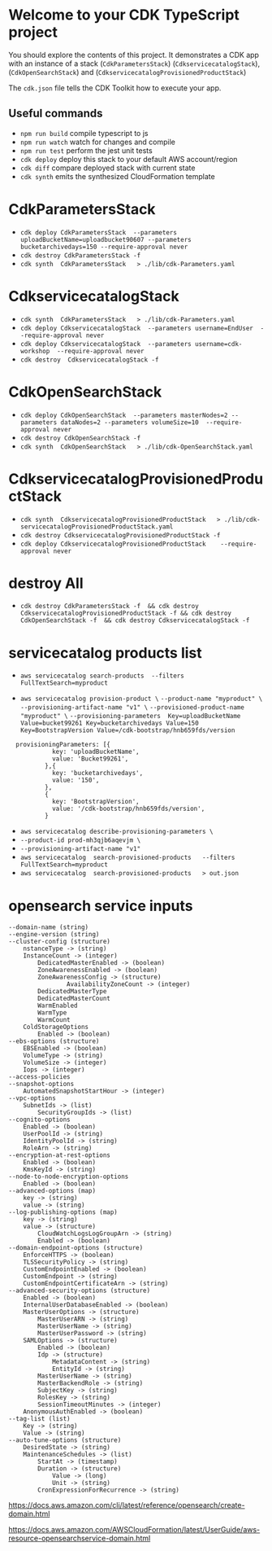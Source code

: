 # Welcome to your CDK TypeScript project

You should explore the contents of this project. It demonstrates a CDK app with an instance of a stack (`CdkParametersStack`)
(`CdkservicecatalogStack`), (`CdkOpenSearchStack`) and (`CdkservicecatalogProvisionedProductStack`)

The `cdk.json` file tells the CDK Toolkit how to execute your app.

## Useful commands

* `npm run build`   compile typescript to js
* `npm run watch`   watch for changes and compile
* `npm run test`    perform the jest unit tests
* `cdk deploy`      deploy this stack to your default AWS account/region
* `cdk diff`        compare deployed stack with current state
* `cdk synth`       emits the synthesized CloudFormation template

# CdkParametersStack
* `cdk deploy CdkParametersStack  --parameters uploadBucketName=uploadbucket90607 --parameters bucketarchivedays=150 --require-approval never`
* `cdk destroy CdkParametersStack -f` 
* `cdk synth  CdkParametersStack   > ./lib/cdk-Parameters.yaml`

# CdkservicecatalogStack
* `cdk synth  CdkParametersStack   > ./lib/cdk-Parameters.yaml`
* `cdk deploy CdkservicecatalogStack  --parameters username=EndUser  --require-approval never`
* `cdk deploy CdkservicecatalogStack  --parameters username=cdk-workshop  --require-approval never`
* `cdk destroy  CdkservicecatalogStack -f`  

# CdkOpenSearchStack
* `cdk deploy CdkOpenSearchStack  --parameters masterNodes=2 --parameters dataNodes=2 --parameters volumeSize=10  --require-approval never`
* `cdk destroy CdkOpenSearchStack -f` 
* `cdk synth  CdkOpenSearchStack   > ./lib/cdk-OpenSearchStack.yaml`

# CdkservicecatalogProvisionedProductStack
* `cdk synth  CdkservicecatalogProvisionedProductStack   > ./lib/cdk-servicecatalogProvisionedProductStack.yaml`
* `cdk destroy CdkservicecatalogProvisionedProductStack -f`
* `cdk deploy CdkservicecatalogProvisionedProductStack    --require-approval never`


# destroy All
* `cdk destroy CdkParametersStack -f  && cdk destroy CdkservicecatalogProvisionedProductStack -f && cdk destroy CdkOpenSearchStack -f  && cdk destroy CdkservicecatalogStack -f`  


# servicecatalog products list
* `aws servicecatalog search-products  --filters FullTextSearch=myproduct`

* `aws servicecatalog provision-product \`
    `--product-name "myproduct" \`
    `--provisioning-artifact-name "v1" \`
    `--provisioned-product-name "myproduct" \`
    `--provisioning-parameters  Key=uploadBucketName Value=bucket99261 Key=bucketarchivedays Value=150 Key=BootstrapVersion Value=/cdk-bootstrap/hnb659fds/version`

```
  provisioningParameters: [{
            key: 'uploadBucketName',
            value: 'Bucket99261',
          },{
            key: 'bucketarchivedays',
            value: '150',
          },
          {
            key: 'BootstrapVersion',
            value: '/cdk-bootstrap/hnb659fds/version',
          }
```


* `aws servicecatalog describe-provisioning-parameters \`
* `--product-id prod-mh3qjb6aqevjm \`
* `--provisioning-artifact-name "v1"`
* `aws servicecatalog  search-provisioned-products   --filters FullTextSearch=myproduct`
* `aws servicecatalog  search-provisioned-products   > out.json`   

# opensearch service inputs 
```
--domain-name (string)
--engine-version (string)
--cluster-config (structure)
	nstanceType -> (string)
	InstanceCount -> (integer)
        DedicatedMasterEnabled -> (boolean)
        ZoneAwarenessEnabled -> (boolean)
        ZoneAwarenessConfig -> (structure)
                AvailabilityZoneCount -> (integer)
        DedicatedMasterType
        DedicatedMasterCount
        WarmEnabled
        WarmType
      	WarmCount
	ColdStorageOptions
		Enabled -> (boolean)
--ebs-options (structure)
	EBSEnabled -> (boolean)
	VolumeType -> (string)
	VolumeSize -> (integer)
	Iops -> (integer)
--access-policies 
--snapshot-options
	AutomatedSnapshotStartHour -> (integer)
--vpc-options
	SubnetIds -> (list)
        SecurityGroupIds -> (list)
--cognito-options
	Enabled -> (boolean)
	UserPoolId -> (string)
	IdentityPoolId -> (string)
	RoleArn -> (string)
--encryption-at-rest-options
	Enabled -> (boolean)
	KmsKeyId -> (string)
--node-to-node-encryption-options 
	Enabled -> (boolean)
--advanced-options (map)
	key -> (string)
	value -> (string)
--log-publishing-options (map)
	key -> (string)
	value -> (structure)
		CloudWatchLogsLogGroupArn -> (string)
		Enabled -> (boolean)
--domain-endpoint-options (structure)
	EnforceHTTPS -> (boolean)
	TLSSecurityPolicy -> (string)
	CustomEndpointEnabled -> (boolean)
	CustomEndpoint -> (string)
	CustomEndpointCertificateArn -> (string)
--advanced-security-options (structure)
	Enabled -> (boolean)
	InternalUserDatabaseEnabled -> (boolean)
	MasterUserOptions -> (structure)
		MasterUserARN -> (string)
		MasterUserName -> (string)
		MasterUserPassword -> (string)
	SAMLOptions -> (structure)
		Enabled -> (boolean)
		Idp -> (structure)
			MetadataContent -> (string)
			EntityId -> (string)
		MasterUserName -> (string)
		MasterBackendRole -> (string)
		SubjectKey -> (string)
		RolesKey -> (string)
		SessionTimeoutMinutes -> (integer)
	AnonymousAuthEnabled -> (boolean)
--tag-list (list)
	Key -> (string)
	Value -> (string)
--auto-tune-options (structure)
	DesiredState -> (string)
	MaintenanceSchedules -> (list)
		StartAt -> (timestamp)
		Duration -> (structure)
			Value -> (long)
			Unit -> (string)
		CronExpressionForRecurrence -> (string)

```

https://docs.aws.amazon.com/cli/latest/reference/opensearch/create-domain.html

https://docs.aws.amazon.com/AWSCloudFormation/latest/UserGuide/aws-resource-opensearchservice-domain.html
